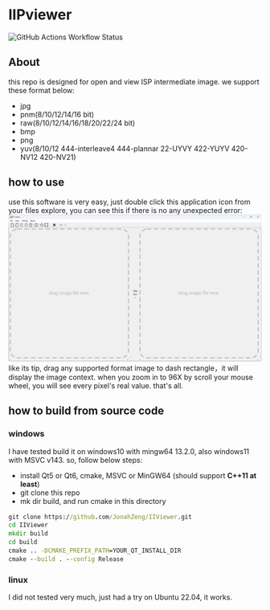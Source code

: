 # IIPviewer

![GitHub Actions Workflow Status](https://img.shields.io/github/actions/workflow/status/JonahZeng/IIViewer/cmake-windows-platform.yml)
## About
this repo is designed for open and view ISP intermediate image. we support these format below:
- jpg
- pnm(8/10/12/14/16 bit)
- raw(8/10/12/14/16/18/20/22/24 bit)
- bmp
- png
- yuv(8/10/12 444-interleave4 444-plannar 22-UYVY 422-YUYV 420-NV12 420-NV21)

## how to use
use this software is very easy, just double click this application icon from your files explore, you can see this if there is no any unexpected error:
![main-ui](./doc/image/main-ui.png)
like its tip, drag any supported format image to dash rectangle，it will display the image context. when you zoom in to 96X by scroll your mouse wheel, you will see every pixel's real value.
that's all.

## how to build from source code
### windows
I have tested build it on windows10 with mingw64 13.2.0, also windows11 with MSVC v143.
so, follow below steps:
- install Qt5 or Qt6, cmake, MSVC or MinGW64 (should support **C++11 at least**)
- git clone this repo
- mk dir build, and run cmake in this directory
```bat
git clone https://github.com/JonahZeng/IIViewer.git
cd IIViewer
mkdir build
cd build
cmake .. -DCMAKE_PREFIX_PATH=YOUR_QT_INSTALL_DIR
cmake --build . --config Release
```

### linux
I did not tested very much, just had a try on Ubuntu 22.04, it works.
